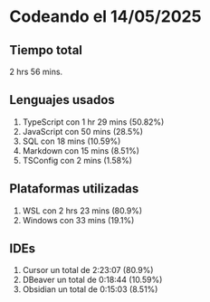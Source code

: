 # Codeando el 14/05/2025

## Tiempo total
2 hrs 56 mins.

## Lenguajes usados
1. TypeScript con 1 hr 29 mins (50.82%)
1. JavaScript con 50 mins (28.5%)
1. SQL con 18 mins (10.59%)
1. Markdown con 15 mins (8.51%)
1. TSConfig con 2 mins (1.58%)

## Plataformas utilizadas
1. WSL con 2 hrs 23 mins (80.9%)
1. Windows con 33 mins (19.1%)

## IDEs
1. Cursor un total de 2:23:07 (80.9%)
1. DBeaver un total de 0:18:44 (10.59%)
1. Obsidian un total de 0:15:03 (8.51%)
